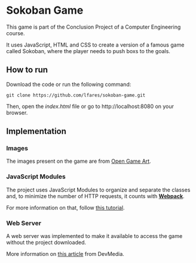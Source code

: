 # Sokoban Game

This game is part of the Conclusion Project of a Computer Engineering course.

It uses JavaScript, HTML and CSS to create a version of a famous game called Sokoban, where the player needs to push boxs to the goals.

## How to run
Download the code or run the following command:

    git clone https://github.com/lfares/sokoban-game.git

Then, open the _index.html_ file or go to http://localhost:8080 on your browser.

## Implementation

### Images
The images present on the game are from [Open Game Art](https://opengameart.org/content/sokoban-100-tiles).

### JavaScript Modules
The project uses JavaScript Modules to organize and separate the classes and, to minimize the number of HTTP requests, it counts with **[Webpack](https://webpack.js.org/)**. 

For more information on that, follow [this tutorial](https://www.sitepoint.com/bundle-static-site-webpack/).

### Web Server
A web server was implemented to make it available to access the game without the project downloaded.

More information on [this article](https://www.devmedia.com.br/construindo-um-servidor-web-com-node-js/32023) from DevMedia.